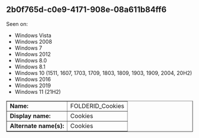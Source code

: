 ## 2b0f765d-c0e9-4171-908e-08a611b84ff6

Seen on:
* Windows Vista
* Windows 2008
* Windows 7
* Windows 2012
* Windows 8.0
* Windows 8.1
* Windows 10 (1511, 1607, 1703, 1709, 1803, 1809, 1903, 1909, 2004, 20H2)
* Windows 2016
* Windows 2019
* Windows 11 (21H2)

<table border="1" class="docutils">
  <tbody>
    <tr>
      <td><b>Name:</b></td>
      <td>FOLDERID_Cookies</td>
    </tr>
    <tr>
      <td><b>Display name:</b></td>
      <td>Cookies</td>
    </tr>
    <tr>
      <td><b>Alternate name(s):</b></td>
      <td>Cookies</td>
    </tr>
  </tbody>
</table>

